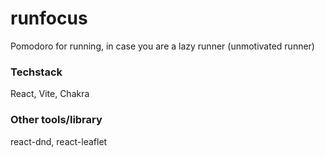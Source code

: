 # runfocus
Pomodoro for running, in case you are a lazy runner (unmotivated runner)

### Techstack
React, Vite, Chakra

### Other tools/library
react-dnd, react-leaflet
